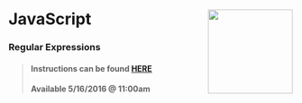 # JavaScript <img align="right" src="https://github.com/Learning-Fuze/prototypes_C10.17/blob/assets/assets/images/logos/LF_LOGO.png?raw=true" width="150">
### Regular Expressions

>#### Instructions can be found <a href="http://learning-fuze.github.io/prototypes_C10.17/#/JS-REGEX" target="_blank">HERE</a>
>#### Available 5/16/2016 @ 11:00am